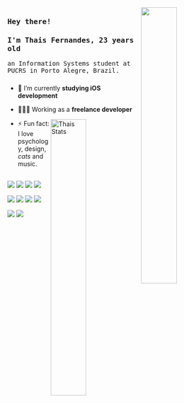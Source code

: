 <img align="right" width="40%" src="https://media2.giphy.com/media/LMcB8XospGZO8UQq87/giphy.gif?cid=ecf05e4741bce68b6f940ff1ad9e1167f8d8351d382e3982&rid=giphy.gif"/>

### <samp>Hey there! </samp>

### <samp> I'm Thais Fernandes, 23 years old </samp>

<samp>an Information Systems student at PUCRS in Porto Alegre, Brazil. </samp>

###

- 🔭 I’m currently **studying iOS development**

- 👩🏻‍💻 Working as a **freelance developer**

[<img align="right" src="https://github-readme-stats.vercel.app/api?username=thaisrfernandes&show_icons=true&theme=radical&hide_border=true" alt="Thais Stats" width="40%" /> ](https://github.com/thaisrfernandes)

- ⚡ Fun fact: I love psychology, design, *cats* and music.

##

<img src="https://img.shields.io/badge/-Swift-orange" /> <img src="https://img.shields.io/badge/-Typescript-ff69b4" /> <img src="https://img.shields.io/badge/-Javascript-green" /> <img src="https://img.shields.io/badge/-Objective%20C-gray" /> 

<img src="https://img.shields.io/badge/-UIKit-white" /> <img src="https://img.shields.io/badge/-SwiftUI-yellow" /> <img src="https://img.shields.io/badge/-React%20Native-blueviolet" /> <img src="https://img.shields.io/badge/-React%20JS-green" /> 

<img src="https://img.shields.io/badge/-CSS-blue" /> <img src="https://img.shields.io/badge/-HTML-yellowgreen" /> 
